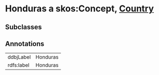 # Honduras a skos:Concept, [Country](/0.1/Country)

## Subclasses

## Annotations

|||
|-----|-----|
|ddbjLabel|Honduras|
|rdfs:label|Honduras|

